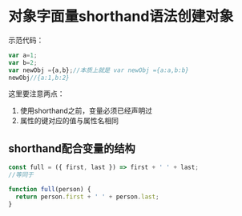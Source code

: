 # 对象字面量shorthand语法创建对象

示范代码：

```js
var a=1;
var b=2;
var newObj ={a,b};//本质上就是 var newObj ={a:a,b:b}
newObj//{a:1,b:2}
```

这里要注意两点：

1. 使用shorthand之前，变量必须已经声明过
2. 属性的键对应的值与属性名相同

## shorthand配合变量的结构

```js
const full = ({ first, last }) => first + ' ' + last;
//等同于

function full(person) {
  return person.first + ' ' + person.last;
}
```



